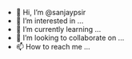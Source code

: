 - 👋 Hi, I’m @sanjaypsir
- 👀 I’m interested in ...
- 🌱 I’m currently learning ...
- 💞️ I’m looking to collaborate on ...
- 📫 How to reach me ...

<!---
sanjaypsir/sanjaypsir is a ✨ special ✨ repository because its `README.md` (this file) appears on your GitHub profile.
You can click the Preview link to take a look at your changes.
--->
